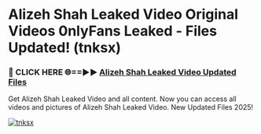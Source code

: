 # Alizeh Shah Leaked Video Original Videos 0nlyFans Leaked - Files Updated! (tnksx)

<h3>🔴 CLICK HERE 🌐==►► <a href="https://tinyurl.com/ehrbuxhb" rel="nofollow">Alizeh Shah Leaked Video Updated Files</a></h3>

Get Alizeh Shah Leaked Video and all content. Now you can access all videos and pictures of Alizeh Shah Leaked Video. New Updated Files 2025!

[![tnksx](https://i.imgur.com/lVYEuWS.gif)](https://tinyurl.com/ehrbuxhb)
